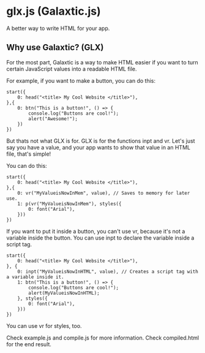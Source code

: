 # glx.js (Galaxtic.js)
A better way to write HTML for your app.

## Why use Galaxtic? (GLX)
For the most part, Galaxtic is a way to make HTML easier if you want to turn certain JavaScript values into a readable HTML file.

 For example, if you want to make a button, you can do this:
 ```
 start({
     0: head("<title> My Cool Website </title>"),
 },{
     0: btn("This is a button!", () => {
         console.log("Buttons are cool!");
         alert("Awesome!");
     })
 })
 ```
 But thats not what GLX is for. GLX is for the functions inpt and vr.
     Let's just say you have a value, and your app wants to show that value in an HTML file, that's simple!
     
You can do this:

```
start({
    0: head("<title> My Cool Website </title>"),
},{
    0: vr("MyValueisNowInMem", value), // Saves to memory for later use.
    1: p(vr("MyValueisNowInMem"), styles({
        0: font("Arial"),
    }))
})
```
If you want to put it inside a button, you can't use vr, because it's not a variable inside the button.
You can use inpt to declare the variable inside a script tag.

    start({
        0: head("<title> My Cool Website </title>"),
    }, {
        0: inpt("MyValueisNowInHTML", value), // Creates a script tag with a variable inside it.
        1: btn("This is a button!", () => {
            console.log("Buttons are cool!");
            alert(MyValueisNowInHTML);
        }, styles({
            0: font("Arial"),
        }))
    })
    
You can use vr for styles, too.

Check example.js and compile.js for more information.
Check compiled.html for the end result.
